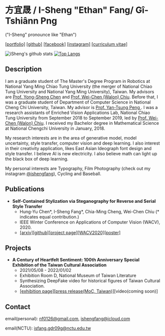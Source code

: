 # 方宜晟 / I-Sheng "Ethan" Fang/ Gî-Tshiânn Png
("I-Sheng" pronounce like "Ethan")

[[portfolio]](https://ishengfang.github.io) [[github]](https://github.com/IShengFang) [[facebook]](https://www.facebook.com/I.Sheng.Fang) [[instagram]](https://www.instagram.com/ishengfang/) [[curriculum vitae]](https://github.com/IShengFang/ishengfang.github.io/raw/master/ishengfang_cv.pdf)

![iSheng's github stats](https://github-readme-stats.ishengfang.vercel.app/api?username=ishengfang&count_private=true)
[![Top Langs](https://github-readme-stats.ishengfang.vercel.app/api/top-langs/?username=ishengfang&hide=jupyter%20notebook)](https://github.com/anuraghazra/github-readme-stats)

## Description

I am a graduate student of The Master's Degree Program in Robotics at National Yang Ming Chiao Tung University (the merger of National Chiao Tung University and National Yang Ming University), Taiwan. My advisors are  [Prof. Yong-Sheng Chen](https://www.cs.nctu.edu.tw/members/detail/yschen) and  [Prof. Wei-Chen (Walon) Chiu](https://walonchiu.github.io/).
Before that, I was a graduate student of Department of Computer Science in National Cheng Chi University, Taiwan. My advisor is [Prof. Yan-Tsung Peng ](http://www.cs.nccu.edu.tw/~ytpeng/). I was a research assistants of Enriched Vision Applications Lab, National Chiao Tung University from September 2018 to September 2019, led by [Prof. Wei-Chen (Walon) Chiu](https://walonchiu.github.io/).
I received my Bachelor degree in Mathematical Science at National Chengchi University in January, 2018.

My research interests are in the area of generative model, model uncertainty, style transfer, computer vision and deep learning. I also interest in their creativity application, likes East Asian Ideograph font design and style transfer. I believe AI is new electricity. I also believe math can light up the black box of deep learning.

My personal interests are Typography, Film Photography (check out my instagram [@ishengfang](https://www.instagram.com/ishengfang/)), Cycling and Baseball.

## Publications

<!-- 
![](https://github.com/IShengFang/Self-Contained_Stylization/raw/master/result.gif)
-->

- **Self-Contained Stylization via Steganography for Reverse and Serial Style Transfer** 
  - Hung-Yu Chen*, I-Sheng Fang*, Chia-Ming Cheng, Wei-Chen Chiu (* indicates equal contribution.) 
  - IEEE Winter Conference on Applications of Computer Vision (WACV), 2020.
  - [[arxiv]](https://arxiv.org/pdf/1812.03910.pdf)[[github]](https://github.com/IShengFang/Self-Contained_Stylization)[[project page]](https://ishengfang.github.io/Self-Contained_Stylization/)[[WACV2020]](https://openaccess.thecvf.com/content_WACV_2020/html/Chen_Self-Contained_Stylization_via_Steganography_for_Reverse_and_Serial_Style_Transfer_WACV_2020_paper.html)[[poster]](https://raw.githubusercontent.com/IShengFang/Self-Contained_Stylization/master/poster.pdf)

## Projects
- **A Century of Heartfelt Sentiment: 100th Anniversary Special Exhibition of the Taiwan Cultural Association**
  - 2021/05/08 - 2022/01/02
  - Exhibition Room D, National Museum of Taiwan Literature
  - Synthesizing DeepFake video for historical figures of Taiwan Cultural Association.
  - [[exhibition page]](https://event.culture.tw/NMTL/portal/Registration/C0103MAction?useLanguage=tw&actId=10591&request_locale=tw)[[press release(MoC, Taiwan)]](https://www.moc.gov.tw/information_250_127289.html)[video(coming soon)]

## Contact

email(personal): [nf0126@gmail.com](mailto:nf0126@gmail.com), [ishengfang@icloud.com](mailto:ishengfang@icloud.com)

email(NCTU): [isfang.gdr09g@nctu.edu.tw](mailto:isfang.gdr09g@nctu.edu.tw)

<!--
**IShengFang/ishengfang** is a ✨ _special_ ✨ repository because its `README.md` (this file) appears on your GitHub profile.

Here are some ideas to get you started:

- 🔭 I’m currently working on ...
- 🌱 I’m currently learning ...
- 👯 I’m looking to collaborate on ...
- 🤔 I’m looking for help with ...
- 💬 Ask me about ...
- 📫 How to reach me: ...
- 😄 Pronouns: ...
- ⚡ Fun fact: ...
-->
